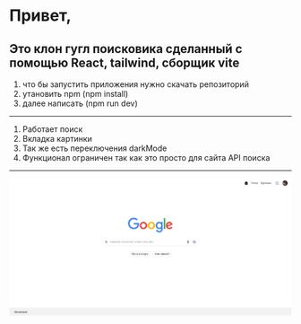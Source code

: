 # Привет,
## Это клон гугл поисковика сделанный с помощью React, tailwind, сборщик vite 
1. что бы запустить приложения нужно скачать репозиторий
2. утановить npm (npm install)
3. далее написать (npm run dev)
--------------------------------------------------------------------
1. Работает поиск 
2. Вкладка картинки 
3. Так же есть переключения darkMode 
4. Функционал ограничен так как это просто для сайта API поиска 
---------------------------------------------------------------------
![Alt text](./src/assets/google-home.png "Title")

